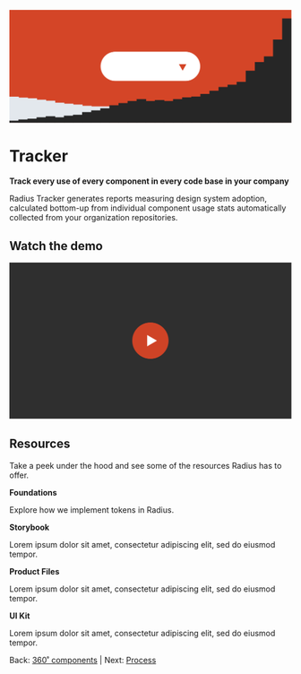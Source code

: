 ![Alternative Text](../assets/images/Tracker.svg)

# Tracker

**Track every use of every component in every code base in your company**

Radius Tracker generates reports measuring design system adoption, calculated bottom-up from individual component usage stats automatically collected from your organization repositories.

## Watch the demo

![Alternative Text](../assets/images/demo-placeholder.svg)

## Resources

Take a peek under the hood and see some of the resources Radius has to offer.

**Foundations**

Explore how we implement tokens in Radius.

**Storybook**

Lorem ipsum dolor sit amet, consectetur adipiscing elit, sed do eiusmod tempor.

**Product Files**

Lorem ipsum dolor sit amet, consectetur adipiscing elit, sed do eiusmod tempor.

**UI Kit**

Lorem ipsum dolor sit amet, consectetur adipiscing elit, sed do eiusmod tempor.

Back: [360˚ components](360-components.md) | Next: [Process](process.md)